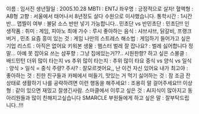 이름 : 임서진
생년월일 : 2005.10.28
MBTI : ENTJ
좌우명 : 긍정적으로 살자!
혈액형 : AB형
고향 : 서울에서 태어나서 8년정도 살다 수원으로 이사했습니다.
통학시간 : 1시간반...
맵찔이 여부 : 불닭 소스 반만 넣기 가능합니다..
민초단 vs 반민초단 : 민초단!!
인생작품 : 
취미 : 게임, 피아노
최애 가수 : 루시
좋아하는 음식 : 샤브샤브, 닭갈비, 프랭크버거 , 민초
요즘 흥미 있는 것 : 게임
나만의 스트레스 해소법 : 게임하기
들어가고 싶은 기업 리스트 : 아직은 없어요
키워본 생물 : 햄스터
벌레 잘 잡나요? : 벌레 싫어합니다 정말... 아예 못 잡아요
쓰는 샴푸향 : 그냥 집에있는거??.. 시원한향?
하고 싶은 스몰클 : 배드민턴
더위 많이 타는지 vs 추위 많이 타는지 : 추위 많이 타요
중식 vs 양식 vs 일식 : 양식 > 일식 = 중식
주량? 주사? : 잘모르겟어요,,
난 이건 자신 있어요 내가 최고야 : 
좋아하는 것 : 친한 친구들과 카페에서 떠들기, 맛있는 거 먹기
싫어하는 것 : 잠 조금 잔 상태로 생활하기
나를 공략하려면 이런 행동을 해주세요! : 조용히 말 걸어주세요!!!
이상형 : 같이 있으면 재밌고 잘생긴사람.
스마클에서 이루고 싶은 것 : AI지식이 많아지고 동아리원들과 많이 친해지고싶습니다
SMARCLE 부원들에게 하고 싶은 말 : 잘부탁드립니다..!!!
